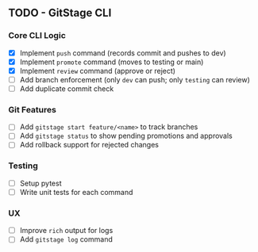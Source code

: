 ## TODO - GitStage CLI

### Core CLI Logic
- [x] Implement `push` command (records commit and pushes to dev)
- [x] Implement `promote` command (moves to testing or main)
- [x] Implement `review` command (approve or reject)
- [ ] Add branch enforcement (only `dev` can push; only `testing` can review)
- [ ] Add duplicate commit check

### Git Features
- [ ] Add `gitstage start feature/<name>` to track branches
- [ ] Add `gitstage status` to show pending promotions and approvals
- [ ] Add rollback support for rejected changes

### Testing
- [ ] Setup pytest
- [ ] Write unit tests for each command

### UX
- [ ] Improve `rich` output for logs
- [ ] Add `gitstage log` command
